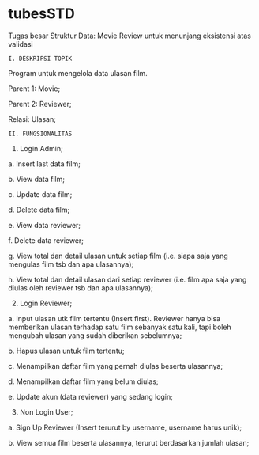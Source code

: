 # tubesSTD
Tugas besar Struktur Data: Movie Review untuk menunjang eksistensi atas validasi

	I. DESKRIPSI TOPIK
Program untuk mengelola data ulasan film.

Parent 1: Movie;

Parent 2: Reviewer;

Relasi: Ulasan;

	II. FUNGSIONALITAS
1. Login Admin;

a. Insert last data film;

b. View data film;

c. Update data film;

d. Delete data film;

e. View data reviewer;

f. Delete data reviewer;

g. View total dan detail ulasan untuk setiap film (i.e. siapa saja yang mengulas film tsb dan apa
ulasannya);

h. View total dan detail ulasan dari setiap reviewer (i.e. film apa saja yang diulas oleh reviewer tsb
dan apa ulasannya);


2. Login Reviewer;

a. Input ulasan utk film tertentu (Insert first). Reviewer hanya bisa memberikan ulasan terhadap
satu film sebanyak satu kali, tapi boleh mengubah ulasan yang sudah diberikan sebelumnya;

b. Hapus ulasan untuk film tertentu;

c. Menampilkan daftar film yang pernah diulas beserta ulasannya;

d. Menampilkan daftar film yang belum diulas;

e. Update akun (data reviewer) yang sedang login;


3. Non Login User;

a. Sign Up Reviewer (Insert terurut by username, username harus unik);

b. View semua film beserta ulasannya, terurut berdasarkan jumlah ulasan;
